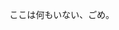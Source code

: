 ここは何もいない、ごめ。
<!---
SheepChef/SheepChef is a ✨ special ✨ repository because its `README.md` (this file) appears on your GitHub profile.
You can click the Preview link to take a look at your changes.
--->
